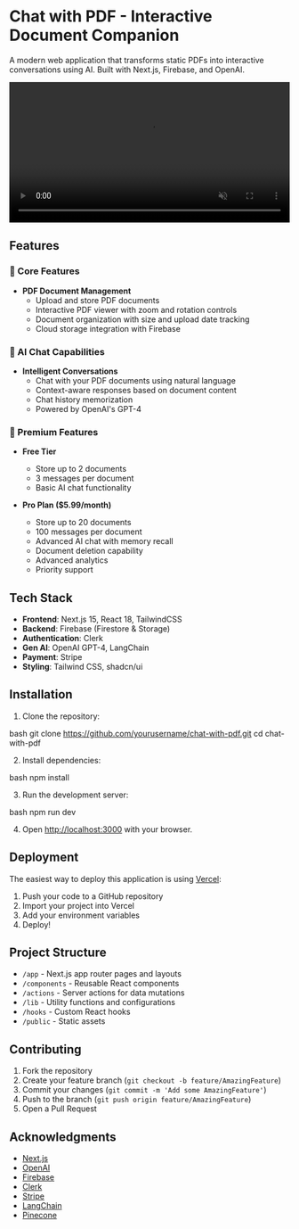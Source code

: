# Chat with PDF - Interactive Document Companion

A modern web application that transforms static PDFs into interactive conversations using AI. Built with Next.js, Firebase, and OpenAI.

<div>
  <video width="100%" autoplay loop muted playsinline>
    <source src="https://drive.google.com/file/d/19sH7TWiH5PYwAAcBeUI2altHETSuxrRV/view?usp=sharing" type="video/mp4">
    Your browser does not support the video tag.
  </video>
</div>

## Features

### 🚀 Core Features

- **PDF Document Management**
  - Upload and store PDF documents
  - Interactive PDF viewer with zoom and rotation controls
  - Document organization with size and upload date tracking
  - Cloud storage integration with Firebase

### 💬 AI Chat Capabilities

- **Intelligent Conversations**
  - Chat with your PDF documents using natural language
  - Context-aware responses based on document content
  - Chat history memorization
  - Powered by OpenAI's GPT-4

### 💎 Premium Features

- **Free Tier**
  - Store up to 2 documents
  - 3 messages per document
  - Basic AI chat functionality

- **Pro Plan ($5.99/month)**
  - Store up to 20 documents
  - 100 messages per document
  - Advanced AI chat with memory recall
  - Document deletion capability
  - Advanced analytics
  - Priority support

## Tech Stack

- **Frontend**: Next.js 15, React 18, TailwindCSS
- **Backend**: Firebase (Firestore & Storage)
- **Authentication**: Clerk
- **Gen AI**: OpenAI GPT-4, LangChain
- **Payment**: Stripe
- **Styling**: Tailwind CSS, shadcn/ui

## Installation

1. Clone the repository:

bash
git clone https://github.com/yourusername/chat-with-pdf.git
cd chat-with-pdf

2. Install dependencies:

bash
npm install

3. Run the development server:

bash
npm run dev


4. Open [http://localhost:3000](http://localhost:3000) with your browser.

## Deployment

The easiest way to deploy this application is using [Vercel](https://vercel.com):

1. Push your code to a GitHub repository
2. Import your project into Vercel
3. Add your environment variables
4. Deploy!

## Project Structure

- `/app` - Next.js app router pages and layouts
- `/components` - Reusable React components
- `/actions` - Server actions for data mutations
- `/lib` - Utility functions and configurations
- `/hooks` - Custom React hooks
- `/public` - Static assets

## Contributing

1. Fork the repository
2. Create your feature branch (`git checkout -b feature/AmazingFeature`)
3. Commit your changes (`git commit -m 'Add some AmazingFeature'`)
4. Push to the branch (`git push origin feature/AmazingFeature`)
5. Open a Pull Request


## Acknowledgments

- [Next.js](https://nextjs.org/)
- [OpenAI](https://openai.com/)
- [Firebase](https://firebase.google.com/)
- [Clerk](https://clerk.dev/)
- [Stripe](https://stripe.com/)
- [LangChain](https://langchain.org/)
- [Pinecone](https://www.pinecone.io/)